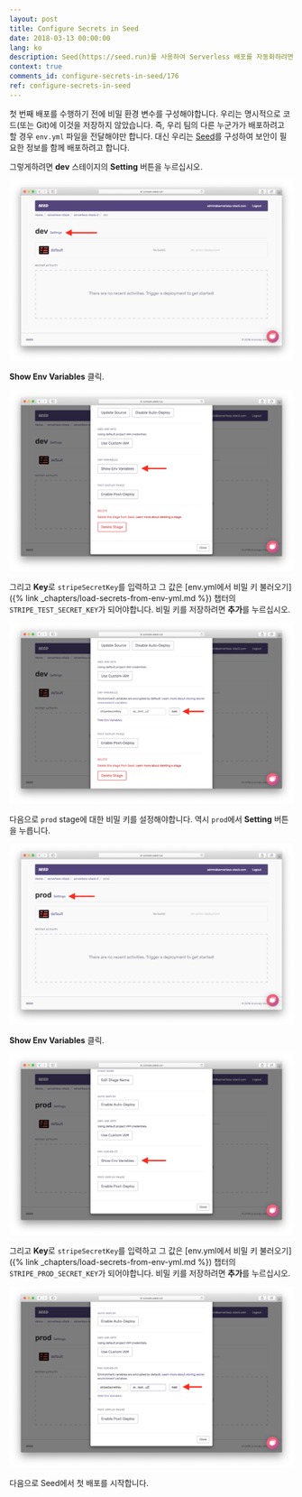 ```yaml
---
layout: post
title: Configure Secrets in Seed
date: 2018-03-13 00:00:00
lang: ko
description: Seed(https://seed.run)를 사용하여 Serverless 배포를 자동화하려면 Seed 콘솔에서 비밀을 설정해야합니다. env.yml에서 배포할 stage로 환경 변수를 이동하십시오.
context: true
comments_id: configure-secrets-in-seed/176
ref: configure-secrets-in-seed
---
```


첫 번째 배포를 수행하기 전에 비밀 환경 변수를 구성해야합니다. 우리는 명시적으로 코드(또는 Git)에 이것을 저장하지 않았습니다. 즉, 우리 팀의 다른 누군가가 배포하려고 할 경우 `env.yml` 파일을 전달해야만 합니다. 대신 우리는 [Seed](https://seed.run)를 구성하여 보안이 필요한 정보를 함께 배포하려고 합니다.

그렇게하려면 **dev** 스테이지의 **Setting** 버튼을 누르십시오.

![dev 스테이지의 Settings 선택 화면](/assets/part2/select-settings-in-dev-stage.png)

**Show Env Variables** 클릭.

![dev env 변수 설정 화면](/assets/part2/show-dev-env-variables-settings.png)

그리고 **Key**로 `stripeSecretKey`를 입력하고 그 값은 [env.yml에서 비밀 키 불러오기]({% link _chapters/load-secrets-from-env-yml.md %}) 챕터의 `STRIPE_TEST_SECRET_KEY`가 되어야합니다. 비밀 키를 저장하려면 **추가**를 누르십시오.

![dev 환경 변수로 비밀 키 추가 화면](/assets/part2/add-secret-dev-environment-variable.png)

다음으로 `prod` stage에 대한 비밀 키를 설정해야합니다. 역시 `prod`에서 **Setting** 버튼을 누릅니다.

![prod 스테이지에서 Settings 선택 화면](/assets/part2/select-settings-in-prod-stage.png)

**Show Env Variables** 클릭.

![Show prod env 변수 설정 화면](/assets/part2/show-prod-env-variables-settings.png)

그리고 **Key**로 `stripeSecretKey`를 입력하고 그 값은 [env.yml에서 비밀 키 불러오기]({% link _chapters/load-secrets-from-env-yml.md %}) 챕터의 `STRIPE_PROD_SECRET_KEY`가 되어야합니다. 비밀 키를 저장하려면 **추가**를 누르십시오.

![prod 환경 변수로 비밀 키 추가 화면](/assets/part2/add-secret-prod-environment-variable.png)

다음으로 Seed에서 첫 배포를 시작합니다.

